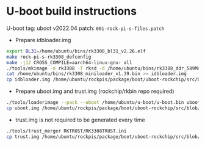 # U-boot build instructions

U-boot tag: uboot v2022.04
patch: `001-rock-pi-s-files.patch`

- Prepare idbloader.img

```bash
export BL31=/home/ubuntu/bins/rk3308_bl31_v2.26.elf
make rock-pi-s-rk3308_defconfig
make -j12 CROSS_COMPILE=aarch64-linux-gnu- all
./tools/mkimage -n rk3308 -T rksd -d /home/ubuntu/bins/rk3308_ddr_589MHz_uart0_m0_v2.06.bin idbloader.img 
cat /home/ubuntu/bins/rk3308_miniloader_v1.39.bin >> idbloader.img 
cp idbloader.img /home/ubuntu/rockpis/package/boot/uboot-rockchip/src/blob/
```


- Prepare uboot.img and trust.img (rockchip/rkbin repo required)

```bash
./tools/loaderimage --pack --uboot /home/ubuntu/u-boot/u-boot.bin uboot.img 0x00600000
cp uboot.img /home/ubuntu/rockpis/package/boot/uboot-rockchip/src/blob/
```

- trust.img is not required to be generated every time
```bash
./tools/trust_merger RKTRUST/RK3308TRUST.ini 
cp trust.img /home/ubuntu/rockpis/package/boot/uboot-rockchip/src/blob/
```